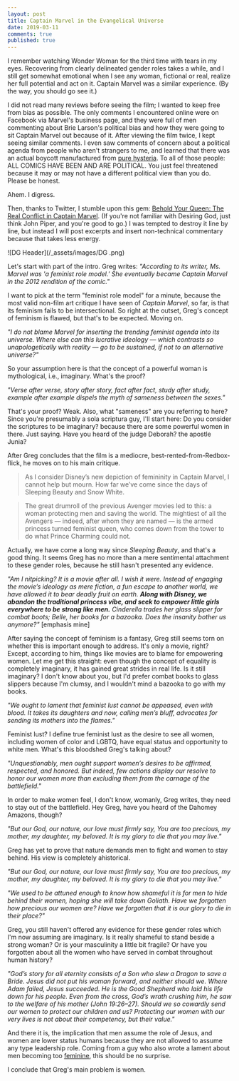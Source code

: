 ```yaml
---
layout: post
title: Captain Marvel in the Evangelical Universe
date: 2019-03-11
comments: true
published: true
---
```


I remember watching Wonder Woman for the third time with tears in my eyes. Recovering from clearly delineated gender roles takes a while, and I still get somewhat emotional when I see any woman, fictional or real, realize her full potential and act on it. Captain Marvel was a similar experience. (By the way, you should go see it.)

I did not read many reviews before seeing the film; I wanted to keep free from bias as possible. The only comments I encountered online were on Facebook via Marvel's business page, and they were full of men commenting about Brie Larson's political bias and how they were going to sit Captain Marvel out because of it.  After viewing the film twice, I kept seeing similar comments. I even saw comments of concern about a political agenda from people who aren't strangers to me, and learned that there was an actual boycott manufactured from [pure hysteria](https://finance.yahoo.com/news/captain-marvel-faces-boycott-backlash-000745301.html). To all of those people: ALL COMICS HAVE BEEN AND ARE POLITICAL. You just feel threatened because it may or may not have a different political view than you do. Please be honest.

Ahem. I digress.

Then, thanks to Twitter, I stumble upon this gem: [Behold Your Queen: The Real Conflict in Captain Marvel](https://www.desiringgod.org/articles/behold-your-queen). (If you're not familiar with Desiring God, just think John Piper, and you're good to go.) I was tempted to destroy it line by line, but instead I will post excerpts and insert non-technical commentary because that takes less energy.

![DG Header](/_assets/images/DG .png)

Let's start with part of the intro. Greg writes: _"According to its writer, Ms. Marvel was 'a feminist role model.' She eventually became Captain Marvel in the 2012 rendition of the comic."_

I want to pick at the term "feminist role model" for a minute, because the most valid non-film art critique I have seen of _Captain Marvel_, so far, is that its feminism fails to be intersectional. So right at the outset, Greg's concept of feminism is flawed, but that's to be expected. Moving on.

_"I do not blame Marvel for inserting the trending feminist agenda into its universe. Where else can this lucrative ideology — which contrasts so unapologetically with reality — go to be sustained, if not to an alternative universe?"_

So your assumption here is that the concept of a powerful woman is mythological, i.e., imaginary. What's the proof?

_"Verse after verse, story after story, fact after fact, study after study, example after example dispels the myth of sameness between the sexes."_

That's your proof? Weak. Also, what "sameness" are you referring to here? Since you're presumably a sola scriptura guy, I'll start here: Do you consider the scriptures to be imaginary? because there are some powerful women in there. Just saying. Have you heard of the judge Deborah? the apostle Junia?

After Greg concludes that the film is a mediocre, best-rented-from-Redbox-flick, he moves on to his main critique.

> As I consider Disney’s new depiction of femininity in Captain Marvel, I cannot help but mourn. How far we’ve come since the days of Sleeping Beauty and Snow White.

> The great drumroll of the previous Avenger movies led to this: a woman protecting men and saving the world. The mightiest of all the Avengers — indeed, after whom they are named — is the armed princess turned feminist queen, who comes down from the tower to do what Prince Charming could not.

Actually, we have come a long way since _Sleeping Beauty_, and that's a good thing. It seems Greg has no more than a mere sentimental attachment to these gender roles, because he still hasn't presented any evidence.

_"Am I nitpicking? It is a movie after all. I wish it were. Instead of engaging the movie’s ideology as mere fiction, a fun escape to another world, we have allowed it to bear deadly fruit on earth. __Along with Disney, we abandon the traditional princess vibe, and seek to empower little girls everywhere to be strong like men.__ Cinderella trades her glass slipper for combat boots; Belle, her books for a bazooka. Does the insanity bother us anymore?"_ [emphasis mine]

After saying the concept of feminism is a fantasy, Greg still seems torn on whether this is important enough to address. It's only a movie, right? Except, according to him, things like movies are to blame for empowering women. Let me get this straight: even though the concept of equality is completely imaginary, it has gained great strides in real life. Is it still imaginary? I don't know about you, but I'd prefer combat books to glass slippers because I'm clumsy, and I wouldn't mind a bazooka to go with my books.

_"We ought to lament that feminist lust cannot be appeased, even with blood. It takes its daughters and now, calling men’s bluff, advocates for sending its mothers into the flames."_

Feminist lust? I define true feminist lust as the desire to see all women, including women of color and LGBTQ, have equal status and opportunity to white men. What's this bloodshed Greg's talking about?

_"Unquestionably, men ought support women’s desires to be affirmed, respected, and honored. But indeed, few actions display our resolve to honor our women more than excluding them from the carnage of the battlefield."_

In order to make women feel, I don't know, womanly, Greg writes, they need to stay out of the battlefield. Hey Greg, have you heard of the Dahomey Amazons, though?

_"But our God, our nature, our love must firmly say, You are too precious, my mother, my daughter, my beloved. It is my glory to die that you may live."_

Greg has yet to prove that nature demands men to fight and women to stay behind. His view is completely ahistorical.

_"But our God, our nature, our love must firmly say, You are too precious, my mother, my daughter, my beloved. It is my glory to die that you may live."_

_"We used to be attuned enough to know how shameful it is for men to hide behind their women, hoping she will take down Goliath. Have we forgotten how precious our women are? Have we forgotten that it is our glory to die in their place?"_

Greg, you still haven't offered any evidence for these gender roles which I'm now assuming are imaginary. Is it really shameful to stand beside a strong woman? Or is your masculinity a little bit fragile? Or have you forgotten about all the women who have served in combat throughout human history?

_"God’s story for all eternity consists of a Son who slew a Dragon to save a Bride. Jesus did not put his woman forward, and neither should we. Where Adam failed, Jesus succeeded. He is the Good Shepherd who laid his life down for his people. Even from the cross, God’s wrath crushing him, he saw to the welfare of his mother (John 19:26–27). Should we so cowardly send our women to protect our children and us? Protecting our women with our very lives is not about their competency, but their value."_

And there it is, the implication that men assume the role of Jesus, and women are lower status humans because they are not allowed to assume any type leadership role. Coming from a guy who also wrote a lament about men becoming too [feminine](https://www.desiringgod.org/articles/play-the-man-you-are), this should be no surprise.

I conclude that Greg's main problem is women.
